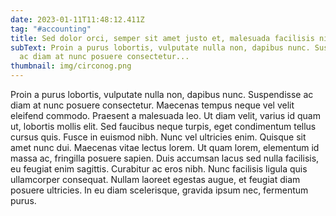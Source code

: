 ```yaml
---
date: 2023-01-11T11:48:12.411Z
tag: "#accounting"
title: Sed dolor orci, semper sit amet justo et, malesuada facilisis nisl.
subText: Proin a purus lobortis, vulputate nulla non, dapibus nunc. Suspendisse
  ac diam at nunc posuere consectetur...
thumbnail: img/circonog.png
---
```

Proin a purus lobortis, vulputate nulla non, dapibus nunc. Suspendisse ac diam at nunc posuere consectetur. Maecenas tempus neque vel velit eleifend commodo. Praesent a malesuada leo. Ut diam velit, varius id quam ut, lobortis mollis elit. Sed faucibus neque turpis, eget condimentum tellus cursus quis. Fusce in euismod nibh. Nunc vel ultricies enim. Quisque sit amet nunc dui. Maecenas vitae lectus lorem. Ut quam lorem, elementum id massa ac, fringilla posuere sapien. Duis accumsan lacus sed nulla facilisis, eu feugiat enim sagittis. Curabitur ac eros nibh. Nunc facilisis ligula quis ullamcorper consequat. Nullam laoreet egestas augue, et feugiat diam posuere ultricies. In eu diam scelerisque, gravida ipsum nec, fermentum purus.